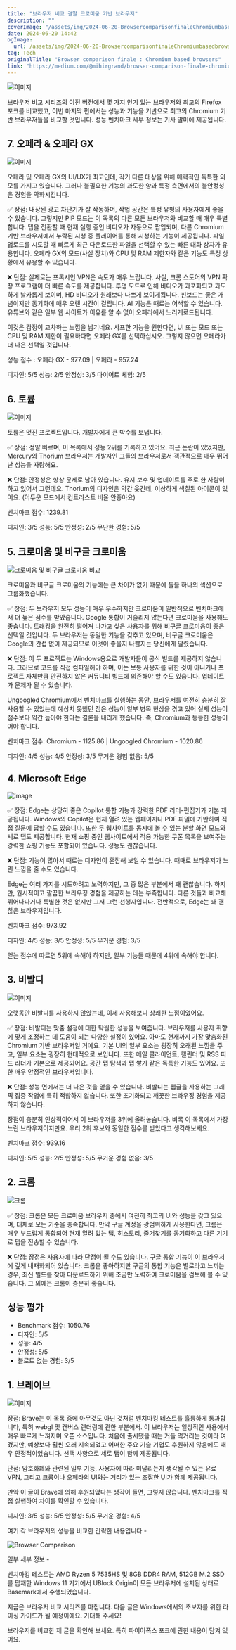 ```yaml
---
title: "브라우저 비교 결말 크로미움 기반 브라우저"
description: ""
coverImage: "/assets/img/2024-06-20-BrowsercomparisonfinaleChromiumbasedbrowsers_0.png"
date: 2024-06-20 14:42
ogImage: 
  url: /assets/img/2024-06-20-BrowsercomparisonfinaleChromiumbasedbrowsers_0.png
tag: Tech
originalTitle: "Browser comparison finale : Chromium based browsers"
link: "https://medium.com/@mihirgrand/browser-comparison-finale-chromium-based-browsers-2b6063e74165"
---
```



![이미지](/assets/img/2024-06-20-BrowsercomparisonfinaleChromiumbasedbrowsers_0.png)

브라우저 비교 시리즈의 이전 버전에서 몇 가지 인기 있는 브라우저와 최고의 Firefox 포크를 비교했고, 이번 마지막 편에서는 성능과 기능을 기반으로 최고의 Chromium 기반 브라우저들을 비교할 것입니다. 성능 벤치마크 세부 정보는 기사 말미에 제공됩니다.

## 7. 오페라 & 오페라 GX

![이미지](/assets/img/2024-06-20-BrowsercomparisonfinaleChromiumbasedbrowsers_1.png)

<div class="content-ad"></div>

오페라 및 오페라 GX의 UI/UX가 최고인데, 각기 다른 대상을 위해 매력적인 독특한 외모를 가지고 있습니다. 그러나 불필요한 기능의 과도한 양과 특정 측면에서의 불안정성은 경험을 악화시킵니다.

✅ 장점: 내장된 광고 차단기가 잘 작동하며, 작업 공간은 특정 유형의 사용자에게 좋을 수 있습니다. 그렇지만 PIP 모드는 이 목록의 다른 모든 브라우저와 비교할 때 매우 특별합니다. 탭을 전환할 때 현재 실행 중인 비디오가 자동으로 팝업되며, 다른 Chromium 기반 브라우저에서 누락된 시청 중 플레이어를 통해 시청하는 기능이 제공됩니다. 파일 업로드를 시도할 때 빠르게 최근 다운로드한 파일을 선택할 수 있는 빠른 대화 상자가 유용합니다. 오페라 GX의 모드(사실 장치)와 CPU 및 RAM 제한자와 같은 기능도 특정 상황에서 유용할 수 있습니다.

❌ 단점: 실제로는 프록시인 VPN은 속도가 매우 느립니다. 사실, 크롬 스토어의 VPN 확장 프로그램이 더 빠른 속도를 제공합니다. 투명 모드로 인해 비디오가 과포화되고 과도하게 날카롭게 보이며, HD 비디오가 원래보다 나쁘게 보이게됩니다. 핀보드는 좋은 개념이지만 동기화에 매우 오랜 시간이 걸립니다. AI 기능은 때로는 어색할 수 있습니다. 유튜브와 같은 일부 웹 사이트가 이유를 알 수 없이 오페라에서 느리게로드됩니다.

이것은 감정이 교차하는 느낌을 남기네요.
샤프한 기능을 원한다면, UI 또는 모드 또는 CPU 및 RAM 제한이 필요하다면 오페라 GX를 선택하십시오. 그렇지 않으면 오페라가 더 나은 선택일 것입니다.

성능 점수 : 오페라 GX - 977.09 | 오페라 - 957.24

<div class="content-ad"></div>

디자인: 5/5
성능: 2/5
안정성: 3/5
다이어트 체험: 2/5

## 6. 토륨

![이미지](/assets/img/2024-06-20-BrowsercomparisonfinaleChromiumbasedbrowsers_2.png)

토륨은 멋진 프로젝트입니다. 개발자에게 큰 박수를 보냅니다.

<div class="content-ad"></div>

✅ 장점: 정말 빠르며, 이 목록에서 성능 2위를 기록하고 있어요. 최근 논란이 있었지만, Mercury와 Thorium 브라우저는 개발자인 그들의 브라우저로서 객관적으로 매우 뛰어난 성능을 자랑해요.

❌ 단점: 안정성은 항상 문제로 남아 있습니다. 유지 보수 및 업데이트를 주로 한 사람이 하고 있어서 그런데요. Thorium의 디자인은 약간 웃긴데, 이상하게 색칠된 아이콘이 있어요. (어두운 모드에서 컨트라스트 비율 안좋아요)

벤치마크 점수: 1239.81

디자인: 3/5
성능: 5/5
안정성: 2/5
무난한 경험: 5/5

<div class="content-ad"></div>

## 5. 크로미움 및 비구글 크로미움

![크로미움 및 비구글 크로미움 비교](/assets/img/2024-06-20-BrowsercomparisonfinaleChromiumbasedbrowsers_3.png)

크로미움과 비구글 크로미움의 기능에는 큰 차이가 없기 때문에 둘을 하나의 섹션으로 그룹화했습니다.

✅ 장점: 두 브라우저 모두 성능이 매우 우수하지만 크로미움이 일반적으로 벤치마크에서 더 높은 점수를 받았습니다. Google 통합이 거슬리지 않는다면 크로미움을 사용해도 좋습니다. 트래킹을 완전히 떨어져 나가고 싶은 사용자를 위해 비구글 크로미움이 좋은 선택일 것입니다. 두 브라우저는 동일한 기능을 갖추고 있으며, 비구글 크로미움은 Google의 간섭 없이 제공되므로 이것이 좋을지 나쁠지는 당신에게 달렸습니다.

<div class="content-ad"></div>

❌ 단점: 이 두 프로젝트는 Windows용으로 개발자들이 공식 빌드를 제공하지 않습니다. 그러므로 코드를 직접 컴파일해야 하며, 이는 보통 사용자를 위한 것이 아니거나 프로젝트 자체만큼 안전하지 않은 커뮤니티 빌드에 의존해야 할 수도 있습니다. 업데이트가 문제가 될 수 있습니다.

Ungoogled Chromium에서 벤치마크를 실행하는 동안, 브라우저를 여전히 충분히 잘 사용할 수 있었는데 예상치 못했던 점은 성능이 일부 병목 현상을 겪고 있어 실제 성능이 점수보다 약간 높아야 한다는 결론을 내리게 했습니다. 즉, Chromium과 동등한 성능이어야 합니다.

벤치마크 점수: Chromium - 1125.86 | Ungoogled Chromium - 1020.86

디자인: 4/5
성능: 4/5
안정성: 3/5
무거운 경험 없음: 5/5

<div class="content-ad"></div>

## 4. Microsoft Edge

![image](/assets/img/2024-06-20-BrowsercomparisonfinaleChromiumbasedbrowsers_4.png)

✅ 장점: Edge는 상당히 좋은 Copilot 통합 기능과 강력한 PDF 리더-편집기가 기본 제공됩니다. Windows의 Copilot은 현재 열려 있는 웹페이지나 PDF 파일에 기반하여 직접 질문에 답할 수도 있습니다. 또한 두 웹사이트를 동시에 볼 수 있는 분할 화면 모드와 세로 탭도 제공합니다. 현재 쇼핑 중인 웹사이트에서 적용 가능한 쿠폰 목록을 보여주는 강력한 쇼핑 기능도 포함되어 있습니다. 성능도 괜찮습니다.

❌ 단점: 기능이 많아서 때로는 디자인이 혼잡해 보일 수 있습니다. 때때로 브라우저가 느린 느낌을 줄 수도 있습니다.

<div class="content-ad"></div>

Edge는 여러 가지를 시도하려고 노력하지만, 그 중 많은 부분에서 꽤 괜찮습니다. 하지만, 원시적이고 깔끔한 브라우징 경험을 제공하는 데는 부족합니다. 다른 것들과 비교해 뛰어나다거나 특별한 것은 없지만 그저 그런 선행자입니다. 전반적으로, Edge는 꽤 괜찮은 브라우저입니다.

벤치마크 점수: 973.92

디자인: 4/5
성능: 3/5
안정성: 5/5
무거운 경험: 3/5

얻는 점수에 따르면 5위에 속해야 하지만, 일부 기능들 때문에 4위에 속해야 합니다.

<div class="content-ad"></div>

## 3. 비발디

![이미지](/assets/img/2024-06-20-BrowsercomparisonfinaleChromiumbasedbrowsers_5.png)

오랫동안 비발디를 사용하지 않았는데, 이제 사용해보니 상쾌한 느낌이었어요.

✅ 장점: 비발디는 맞춤 설정에 대한 탁월한 성능을 보여줍니다. 브라우저를 사용자 취향에 맞게 조정하는 데 도움이 되는 다양한 설정이 있어요. 아마도 현재까지 가장 맞춤화된 Chromium 기반 브라우저일 거에요. 기본 UI의 일부 요소는 굉장히 오래된 느낌을 주고, 일부 요소는 굉장히 현대적으로 보입니다. 또한 메일 클라이언트, 캘린더 및 RSS 피드 리더가 기본으로 제공되어요. 공간 탭 탐색과 탭 쌓기 같은 독특한 기능도 있어요. 또한 매우 안정적인 브라우저입니다.

<div class="content-ad"></div>

❌ 단점: 성능 면에서는 더 나은 것을 얻을 수 있습니다. 비발디는 웹글을 사용하는 그래픽 집중 작업에 특히 적합하지 않습니다. 또한 초기화되고 깨끗한 브라우징 경험을 제공하지 않습니다.

장점이 충분히 인상적이어서 이 브라우저를 3위에 올려놓습니다. 비록 이 목록에서 가장 느린 브라우저이지만요. 우리 2위 후보와 동일한 점수를 받았다고 생각해보세요.

벤치마크 점수: 939.16

디자인: 5/5
성능: 2/5
안정성: 5/5
무거운 경험 없음: 3/5

<div class="content-ad"></div>

## 2. 크롬

![크롬](/assets/img/2024-06-20-BrowsercomparisonfinaleChromiumbasedbrowsers_6.png)

✅ 장점: 크롬은 모든 크로미움 브라우저 중에서 여전히 최고의 UI와 성능을 갖고 있으며, 대체로 모든 기준을 충족합니다. 만약 구글 계정을 광범위하게 사용한다면, 크롬은 매우 부드럽게 통합되어 현재 열려 있는 탭, 히스토리, 즐겨찾기를 동기화하고 다른 기기로 탭을 전송할 수 있습니다.

❌ 단점: 장점은 사용자에 따라 단점이 될 수도 있습니다. 구글 통합 기능이 이 브라우저에 깊게 내재화되어 있습니다. 크롬을 좋아하지만 구글의 통합 기능은 별로라고 느끼는 경우, 최신 빌드를 찾아 다운로드하기 위해 조금만 노력하여 크로미움을 검토해 볼 수 있습니다. 그 외에는 크롬이 충분히 좋습니다.

<div class="content-ad"></div>

## 성능 평가

- Benchmark 점수: 1050.76
- 디자인: 5/5
- 성능: 4/5
- 안정성: 5/5
- 블로트 없는 경험: 3/5

## 1. 브레이브

![이미지](/assets/img/2024-06-20-BrowsercomparisonfinaleChromiumbasedbrowsers_7.png)

<div class="content-ad"></div>

장점: Brave는 이 목록 중에 아무것도 아닌 것처럼 벤치마킹 테스트를 훌륭하게 통과합니다, 특히 webgl 및 캔버스 렌더링에 관한 부분에서. 이 브라우저는 일상적인 사용에서 매우 빠르게 느껴지며 오픈 소스입니다. 처음에 출시됐을 때는 거들 먹거리는 것이라 여겼지만, 예상보다 훨씬 오래 지속되었고 어떠한 주요 기술 기업도 후원하지 않음에도 매우 안정적이었습니다. 선택 사항으로 세로 탭이 함께 제공됩니다.

단점:
암호화폐와 관련된 일부 기능, 사용자에 따라 미달리는지 생각될 수 있는 유료 VPN, 그리고 크롬이나 오페라의 UI와는 거리가 있는 조잡한 UI가 함께 제공됩니다.

만약 이 글이 Brave에 의해 후원되었다는 생각이 들면, 그렇지 않습니다. 벤치마크를 직접 실행하여 차이를 확인할 수 있습니다.

디자인: 3/5
성능: 5/5
안정성: 5/5
무거운 경험: 4/5

<div class="content-ad"></div>

여기 각 브라우저의 성능을 비교한 간략한 내용입니다 -

![Browser Comparison](/assets/img/2024-06-20-BrowsercomparisonfinaleChromiumbasedbrowsers_8.png)

일부 세부 정보 -

벤치마킹 테스트는 AMD Ryzen 5 7535HS 및 8GB DDR4 RAM, 512GB M.2 SSD를 탑재한 Windows 11 기기에서 UBlock Origin이 모든 브라우저에 설치된 상태로 Basemark에서 수행되었습니다.

<div class="content-ad"></div>

지금은 브라우저 비교 시리즈를 마칩니다. 다음 글은 Windows에서의 초보자를 위한 라이싱 가이드가 될 예정이에요. 기대해 주세요!

브라우저를 비교한 제 글을 확인해 보세요. 특히 파이어폭스 포크에 관한 내용이 담겨 있어요.